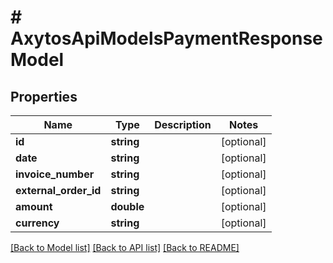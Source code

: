 # # AxytosApiModelsPaymentResponseModel

## Properties

Name | Type | Description | Notes
------------ | ------------- | ------------- | -------------
**id** | **string** |  | [optional]
**date** | **string** |  | [optional]
**invoice_number** | **string** |  | [optional]
**external_order_id** | **string** |  | [optional]
**amount** | **double** |  | [optional]
**currency** | **string** |  | [optional]

[[Back to Model list]](../../README.md#models) [[Back to API list]](../../README.md#endpoints) [[Back to README]](../../README.md)
